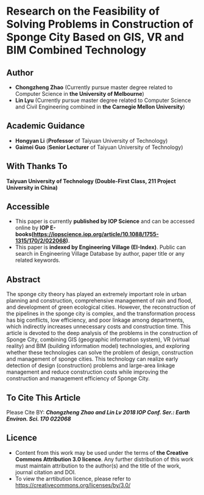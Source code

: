 # Research on the Feasibility of Solving Problems in Construction of Sponge City Based on GIS, VR and BIM Combined Technology
## Author
- **Chongzheng Zhao** (Currently pursue master degree related to Computer Science in **the University of Melbourne**)
- **Lin Lyu** (Currently pursue master degree related to Computer Science and Civil Engineering combined in **the Carnegie Mellon University**)
## Academic Guidance
- **Hongyan Li** (**Professor** of Taiyuan University of Technology)
- **Gaimei Guo** (**Senior Lecturer** of Taiyuan University of Technology)
## With Thanks To
**Taiyuan University of Technology (Double-First Class, 211 Project University in China)**
## Accessible
- This paper is currently **published by IOP Science** and can be accessed online by **IOP E-books(https://iopscience.iop.org/article/10.1088/1755-1315/170/2/022068)**.
- This paper is **indexed by Engineering Village (EI-Index)**. Public can search in Engineering Village Database by author, paper title or any related keywords.
## Abstract
The sponge city theory has played an extremely important role in urban planning and construction, comprehensive management of rain and flood, and development of green ecological cities. However, the reconstruction of the pipelines in the sponge city is complex, and the transformation process has big conflicts, low efficiency, and poor linkage among departments, which indirectly increases unnecessary costs and construction time. This article is devoted to the deep analysis of the problems in the construction of Sponge City, combining GIS (geographic information system), VR (virtual reality) and BIM (building information model) technologies, and exploring whether these technologies can solve the problem of design, construction and management of sponge cities. This technology can realize early detection of design (construction) problems and large-area linkage management and reduce construction costs while improving the construction and management efficiency of Sponge City.
## To Cite This Article
Please Cite BY: ***Chongzheng Zhao and Lin Lv 2018 IOP Conf. Ser.: Earth Environ. Sci. 170 022068***

## Licence
- Content from this work may be used under the terms of **the Creative Commons Attribution 3.0 licence**. Any further distribution of this work must maintain attribution to the author(s) and the title of the work, journal citation and DOI.
- To view the arrtibution licence, please refer to https://creativecommons.org/licenses/by/3.0/
